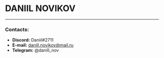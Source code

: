 # DANIIL NOVIKOV

---

### Contacts:

- **Discord:** Daniil#2711
- **E-mail:** danill.novikov@mail.ru
- **Telegram:** @danill_nov
